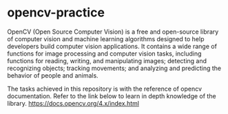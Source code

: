 # opencv-practice
OpenCV (Open Source Computer Vision) is a free and open-source library of computer vision and machine learning algorithms designed to help developers build computer vision applications. It contains a wide range of functions for image processing and computer vision tasks, including functions for reading, writing, and manipulating images; detecting and recognizing objects; tracking movements; and analyzing and predicting the behavior of people and animals.

The tasks achieved in this repository is with the reference of opencv documentation. Refer to the link below to learn in depth knowledge of the library.
https://docs.opencv.org/4.x/index.html

